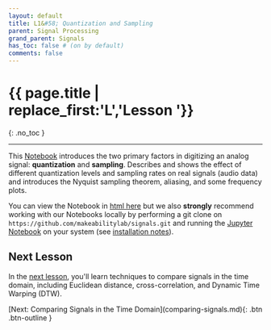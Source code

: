 ```yaml
---
layout: default
title: L1&#58; Quantization and Sampling
parent: Signal Processing
grand_parent: Signals
has_toc: false # (on by default)
comments: false
---
```


# {{ page.title | replace_first:'L','Lesson '}}
{: .no_toc }

---

This [Notebook](QuantizationAndSampling/index.html) introduces the two primary factors in digitizing an analog signal: **quantization** and **sampling**. Describes and shows the effect of different quantization levels and sampling rates on real signals (audio data) and introduces the Nyquist sampling theorem, aliasing, and some frequency plots.

You can view the Notebook in [html here](QuantizationAndSampling/index.html) but we also **strongly** recommend working with our Notebooks locally by performing a git clone on `https://github.com/makeabilitylab/signals.git` and running the [Jupyter Notebook](https://github.com/makeabilitylab/signals/blob/master/Tutorials/Signals%20-%20Quantization%20and%20Sampling.ipynb) on your system (see [installation notes](jupyter-notebook.md)).

## Next Lesson

In the [next lesson](comparing-signals.md), you'll learn techniques to compare signals in the time domain, including Euclidean distance, cross-correlation, and Dynamic Time Warping (DTW).

<span class="fs-6">
[Next: Comparing Signals in the Time Domain](comparing-signals.md){: .btn .btn-outline }
</span>